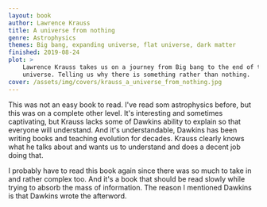 ```yaml
---
layout: book
author: Lawrence Krauss
title: A universe from nothing
genre: Astrophysics
themes: Big bang, expanding universe, flat universe, dark matter
finished: 2019-08-24
plot: >
    Lawrence Krauss takes us on a journey from Big bang to the end of the
    universe. Telling us why there is something rather than nothing.
cover: /assets/img/covers/krauss_a_universe_from_nothing.jpg
---
```


This was not an easy book to read. I've read som astrophysics before, but this
was on a complete other level. It's interesting and sometimes captivating, but
Krauss lacks some of Dawkins ability to explain so that everyone will
understand. And it's understandable, Dawkins has been writing books and teaching
evolution for decades. Krauss clearly knows what he talks about and wants us to
understand and does a decent job doing that. 

I probably have to read this book again since there was so much to take in and
rather complex too. And it's a book that should be read slowly while trying to
absorb the mass of information. The reason I mentioned Dawkins is that Dawkins
wrote the afterword.
